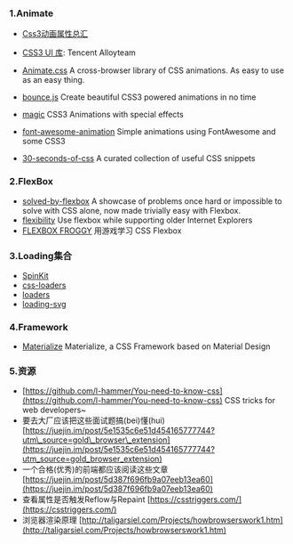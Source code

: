 ### 1.Animate

* [Css3动画属性总汇](http://css3lib.alloyteam.com/uilib/animation/demo1/index.html)
* [CSS3 UI 库](http://css3lib.alloyteam.com/): Tencent Alloyteam

* [Animate.css](https://github.com/daneden/animate.css) A cross-browser library of CSS animations. As easy to use as an easy thing.

* [bounce.js](https://github.com/tictail/bounce.js) Create beautiful CSS3 powered animations in no time

* [magic](https://github.com/miniMAC/magic) CSS3 Animations with special effects

* [font-awesome-animation](https://github.com/l-lin/font-awesome-animation) Simple animations using FontAwesome and some CSS3

* [30-seconds-of-css](https://github.com/atomiks/30-seconds-of-css) A curated collection of useful CSS snippets

### 2.FlexBox

* [solved-by-flexbox](https://github.com/philipwalton/solved-by-flexbox)
  A showcase of problems once hard or impossible to solve with CSS alone, now made trivially easy with Flexbox.
* [flexibility](https://github.com/10up/flexibility?utm_campaign=CodeTengu&utm_medium=web&utm_source=CodeTengu_23)
  Use flexbox while supporting older Internet Explorers
* [FLEXBOX FROGGY](http://flexboxfroggy.com/?utm_campaign=CodeTengu&utm_medium=web&utm_source=CodeTengu_20)
  用游戏学习 CSS Flexbox

### 3.Loading集合

* [SpinKit](https://github.com/tobiasahlin/SpinKit)
* [css-loaders](https://github.com/lukehaas/css-loaders)
* [loaders](https://github.com/ConnorAtherton/loaders.css)
* [loading-svg](https://github.com/jxnblk/loading)

### 4.Framework

* [Materialize](https://github.com/Dogfalo/materialize) Materialize, a CSS Framework based on Material Design

### 5.资源

* [https://github.com/l-hammer/You-need-to-know-css](https://github.com/l-hammer/You-need-to-know-css) CSS tricks for web developers~
* 要去大厂应该把这些面试题搞\(bei\)懂\(hui\) [https://juejin.im/post/5e1535c6e51d454165777744?utm\_source=gold\_browser\_extension](https://juejin.im/post/5e1535c6e51d454165777744?utm_source=gold_browser_extension)
* 一个合格\(优秀\)的前端都应该阅读这些文章 [https://juejin.im/post/5d387f696fb9a07eeb13ea60](https://juejin.im/post/5d387f696fb9a07eeb13ea60)
* 查看属性是否触发Reflow与Repaint [https://csstriggers.com/](https://csstriggers.com/)
* 浏览器渲染原理 [http://taligarsiel.com/Projects/howbrowserswork1.htm](http://taligarsiel.com/Projects/howbrowserswork1.htm)



